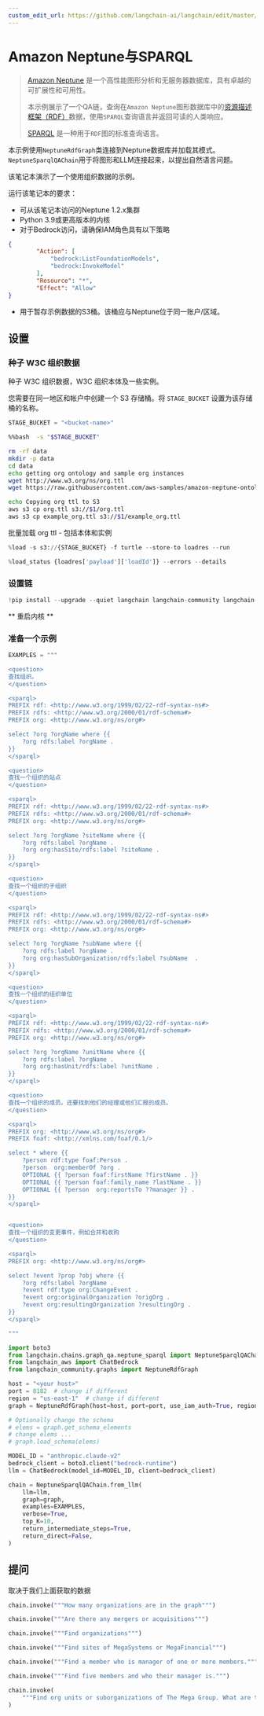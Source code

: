 ```yaml
---
custom_edit_url: https://github.com/langchain-ai/langchain/edit/master/docs/docs/integrations/graphs/amazon_neptune_sparql.ipynb
---
```


# Amazon Neptune与SPARQL

>[Amazon Neptune](https://aws.amazon.com/neptune/) 是一个高性能图形分析和无服务器数据库，具有卓越的可扩展性和可用性。
>
>本示例展示了一个QA链，查询在`Amazon Neptune`图形数据库中的[资源描述框架（RDF）](https://en.wikipedia.org/wiki/Resource_Description_Framework)数据，使用`SPARQL`查询语言并返回可读的人类响应。
>
>[SPARQL](https://en.wikipedia.org/wiki/SPARQL) 是一种用于`RDF`图的标准查询语言。

本示例使用`NeptuneRdfGraph`类连接到Neptune数据库并加载其模式。 
`NeptuneSparqlQAChain`用于将图形和LLM连接起来，以提出自然语言问题。

该笔记本演示了一个使用组织数据的示例。

运行该笔记本的要求：
- 可从该笔记本访问的Neptune 1.2.x集群
- Python 3.9或更高版本的内核
- 对于Bedrock访问，请确保IAM角色具有以下策略

```json
{
        "Action": [
            "bedrock:ListFoundationModels",
            "bedrock:InvokeModel"
        ],
        "Resource": "*",
        "Effect": "Allow"
}
```

- 用于暂存示例数据的S3桶。该桶应与Neptune位于同一账户/区域。

## 设置

### 种子 W3C 组织数据

种子 W3C 组织数据，W3C 组织本体及一些实例。

您需要在同一地区和帐户中创建一个 S3 存储桶。将 `STAGE_BUCKET` 设置为该存储桶的名称。

```python
STAGE_BUCKET = "<bucket-name>"
```

```bash
%%bash  -s "$STAGE_BUCKET"

rm -rf data
mkdir -p data
cd data
echo getting org ontology and sample org instances
wget http://www.w3.org/ns/org.ttl 
wget https://raw.githubusercontent.com/aws-samples/amazon-neptune-ontology-example-blog/main/data/example_org.ttl 

echo Copying org ttl to S3
aws s3 cp org.ttl s3://$1/org.ttl
aws s3 cp example_org.ttl s3://$1/example_org.ttl

```

批量加载 org ttl - 包括本体和实例

```python
%load -s s3://{STAGE_BUCKET} -f turtle --store-to loadres --run
```

```python
%load_status {loadres['payload']['loadId']} --errors --details
```

### 设置链

```python
!pip install --upgrade --quiet langchain langchain-community langchain-aws
```

** 重启内核 **

### 准备一个示例


```python
EXAMPLES = """

<question>
查找组织。
</question>

<sparql>
PREFIX rdf: <http://www.w3.org/1999/02/22-rdf-syntax-ns#> 
PREFIX rdfs: <http://www.w3.org/2000/01/rdf-schema#> 
PREFIX org: <http://www.w3.org/ns/org#> 

select ?org ?orgName where {{
    ?org rdfs:label ?orgName .
}} 
</sparql>

<question>
查找一个组织的站点
</question>

<sparql>
PREFIX rdf: <http://www.w3.org/1999/02/22-rdf-syntax-ns#> 
PREFIX rdfs: <http://www.w3.org/2000/01/rdf-schema#> 
PREFIX org: <http://www.w3.org/ns/org#> 

select ?org ?orgName ?siteName where {{
    ?org rdfs:label ?orgName .
    ?org org:hasSite/rdfs:label ?siteName . 
}} 
</sparql>

<question>
查找一个组织的子组织
</question>

<sparql>
PREFIX rdf: <http://www.w3.org/1999/02/22-rdf-syntax-ns#> 
PREFIX rdfs: <http://www.w3.org/2000/01/rdf-schema#> 
PREFIX org: <http://www.w3.org/ns/org#> 

select ?org ?orgName ?subName where {{
    ?org rdfs:label ?orgName .
    ?org org:hasSubOrganization/rdfs:label ?subName  .
}} 
</sparql>

<question>
查找一个组织的组织单位
</question>

<sparql>
PREFIX rdf: <http://www.w3.org/1999/02/22-rdf-syntax-ns#> 
PREFIX rdfs: <http://www.w3.org/2000/01/rdf-schema#> 
PREFIX org: <http://www.w3.org/ns/org#> 

select ?org ?orgName ?unitName where {{
    ?org rdfs:label ?orgName .
    ?org org:hasUnit/rdfs:label ?unitName . 
}} 
</sparql>

<question>
查找一个组织的成员。还要找到他们的经理或他们汇报的成员。
</question>

<sparql>
PREFIX org: <http://www.w3.org/ns/org#> 
PREFIX foaf: <http://xmlns.com/foaf/0.1/> 

select * where {{
    ?person rdf:type foaf:Person .
    ?person  org:memberOf ?org .
    OPTIONAL {{ ?person foaf:firstName ?firstName . }}
    OPTIONAL {{ ?person foaf:family_name ?lastName . }}
    OPTIONAL {{ ?person  org:reportsTo ??manager }} .
}}
</sparql>


<question>
查找一个组织的变更事件，例如合并和收购
</question>

<sparql>
PREFIX org: <http://www.w3.org/ns/org#> 

select ?event ?prop ?obj where {{
    ?org rdfs:label ?orgName .
    ?event rdf:type org:ChangeEvent .
    ?event org:originalOrganization ?origOrg .
    ?event org:resultingOrganization ?resultingOrg .
}}
</sparql>

"""
```


```python
import boto3
from langchain.chains.graph_qa.neptune_sparql import NeptuneSparqlQAChain
from langchain_aws import ChatBedrock
from langchain_community.graphs import NeptuneRdfGraph

host = "<your host>"
port = 8182  # change if different
region = "us-east-1"  # change if different
graph = NeptuneRdfGraph(host=host, port=port, use_iam_auth=True, region_name=region)

# Optionally change the schema
# elems = graph.get_schema_elements
# change elems ...
# graph.load_schema(elems)

MODEL_ID = "anthropic.claude-v2"
bedrock_client = boto3.client("bedrock-runtime")
llm = ChatBedrock(model_id=MODEL_ID, client=bedrock_client)

chain = NeptuneSparqlQAChain.from_llm(
    llm=llm,
    graph=graph,
    examples=EXAMPLES,
    verbose=True,
    top_K=10,
    return_intermediate_steps=True,
    return_direct=False,
)
```

## 提问
取决于我们上面获取的数据


```python
chain.invoke("""How many organizations are in the graph""")
```


```python
chain.invoke("""Are there any mergers or acquisitions""")
```


```python
chain.invoke("""Find organizations""")
```


```python
chain.invoke("""Find sites of MegaSystems or MegaFinancial""")
```


```python
chain.invoke("""Find a member who is manager of one or more members.""")
```


```python
chain.invoke("""Find five members and who their manager is.""")
```


```python
chain.invoke(
    """Find org units or suborganizations of The Mega Group. What are the sites of those units?"""
)
```